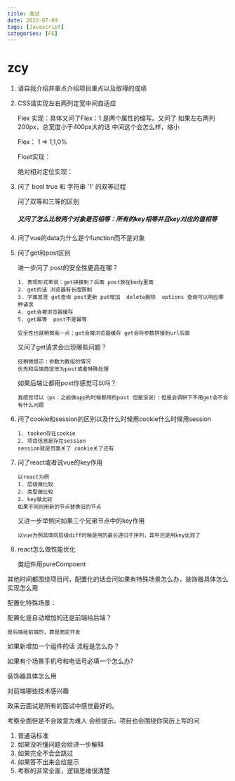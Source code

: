 ```yaml
---
title: 面试
date: 2022-07-09
tags: [Javascript]
categories: [FE]
---
```


# zcy

1. 请自我介绍并重点介绍项目重点以及取得的成绩

2. CSS请实现左右两列定宽中间自适应

   Flex 实现：具体又问了Flex：1 是两个属性的缩写。又问了 如果左右两列200px，总宽度小于400px大的话 中间这个会怎么样，缩小

   Flex： 1      =>   1,1,0%

   Float实现：

   绝对相对定位实现：

3. 问了  bool true 和 字符串 '1' 的双等过程

   问了双等和三等的区别

   ##### 又问了怎么比较两个对象是否相等：所有的key相等并且key对应的值相等

4. 问了vue的data为什么是个function而不是对象

5. 问了get和post区别

   进一步问了 post的安全性更高在哪？

   ```
   1. 表现形式来说：get拼接到？后面 post放在body里面
   2. get的话 浏览器有长度限制
   3. 字面意思 get查询 post更新 put增加  delete删除  options 查询可以响应哪种请求
   4. get会被浏览器缓存
   5. get幂等  post不是幂等
   ```

   ```
   安全性也就稍微高一点：get会被浏览器缓存 get会将参数拼接到url后面
   ```

   又问了get请求会出现哪些问题？

   ```
   经稍微提示：参数为数组的情况
   优先和后端商定改为post或者特殊处理
   ```

   如果后端让都用post你感觉可以吗？

   ```
   我感觉可以（ps：之前做app的时候都用的post 但是没说）：但是会调研下不用get会不会有什么问题
   ```

6. 问了cookie和session的区别以及什么时候用cookie什么时候用session

   ```
   1. tooken存在cookie
   2. 项目信息是存在session
   session就是页面关了 cookie关了还有
   ```

7. 问了react或者说vue的key作用

   ```
   以react为例
   1. 层级做比较
   2. 类型做比较
   3. key做比较
   如果不同则用新的节点替换旧的节点
   ```

   又进一步举例问如果三个兄弟节点中的key作用

   ```
   以vue为例具体同层级diff时候是用的最长递归子序列，其中还是用key比较了
   ```

8. react怎么做性能优化

   类组件用pureCompoent

其他时间都围绕项目问，配置化的话会问如果有特殊场景怎么办，装饰器具体怎么实现怎么用

配置化特殊场景：

配置化是自动增加的还是前端给后端？

```
是后端给前端的，算是商定开发
```

如果新增加一个组件的话 流程是怎么办？

如果有个场景手机号和电话号必填一个怎么办?

装饰器具体怎么用

对前端哪些技术感兴趣

政采云面试是所有的面试中感觉最好的。

考察全面但是不会故意为难人 会给提示。项目也会围绕你简历上写的问

1. 普通话标准
2. 如果没听懂问题会给进一步解释
3. 如果完全不会会跳过
4. 如果答不出来会给提示
5. 考察的非常全面，逻辑思维很清楚
